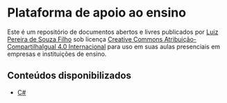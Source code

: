 # Plataforma de apoio ao ensino

Este é um repositório de documentos abertos e livres publicados por [Luiz Pereira de Souza Filho](http://about.me/lpsouza) sob licença [Creative Commons Atribuição-CompartilhaIgual 4.0 Internacional](http://creativecommons.org/licenses/by-sa/4.0/) para uso em suas aulas presenciais em empresas e instituições de ensino.

## Conteúdos disponibilizados

- [C#](csharp-e-dotnet/)
